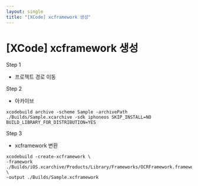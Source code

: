 ```yaml
---
layout: single
title: "[XCode] xcframework 생성"
---
```


#  [XCode] xcframework 생성

Step 1
- 프로젝트 경로 이동

Step 2
- 아카이브
```
xcodebuild archive -scheme Sample -archivePath ./Builds/Sample.xcarchive -sdk iphoneos SKIP_INSTALL=NO BUILD_LIBRARY_FOR_DISTRIBUTION=YES

```

Step 3
- xcframework 변환
```
xcodebuild -create-xcframework \
-framework ./Builds/iOS.xcarchive/Products/Library/Frameworks/OCRFramework.framework \
-output ./Builds/Sample.xcframework
```
